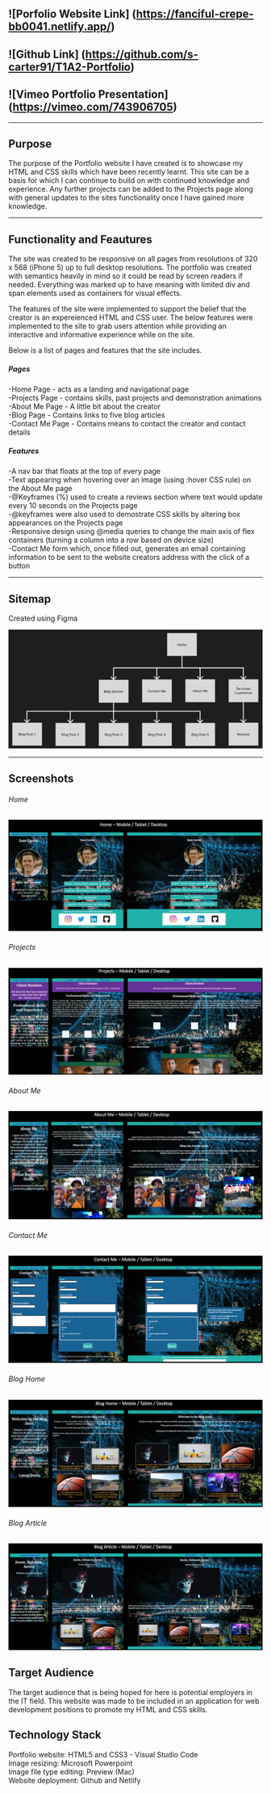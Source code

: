 ## ![Porfolio Website Link] (https://fanciful-crepe-bb0041.netlify.app/)

## ![Github Link] (https://github.com/s-carter91/T1A2-Portfolio)

## ![Vimeo Portfolio Presentation] (https://vimeo.com/743906705)

---

##  Purpose

The purpose of the Portfolio website I have created is to showcase my HTML and CSS skills which have been recently learnt. This site can be a basis for which I can continue to build on with continued knowledge and experience. Any further projects can be added to the Projects page along with general updates to the sites functionality once I have gained more knowledge.

---

## Functionality and Feautures

The site was created to be responsive on all pages from resolutions of 320 x 568 (iPhone 5) up to full desktop resolutions. The portfolio was created with semantics heavily in mind so it could be read by screen readers if needed. Everything was marked up to have meaning with limited div and span elements used as containers for visual effects.

The features of the site were implemented to support the belief that the creator is an expereienced HTML and CSS user. The below features were implemented to the site to grab users attention while providing an interactive and informative experience while on the site.

Below is a list of pages and features that the site includes.

##### Pages  
-Home Page - acts as a landing and navigational page  
-Projects Page - contains skills, past projects and demonstration animations  
-About Me Page - A little bit about the creator  
-Blog Page - Contains links to five blog articles  
-Contact Me Page - Contains means to contact the creator and contact details

##### Features  
-A nav bar that floats at the top of every page  
-Text appearing when hovering over an image (using :hover CSS rule) on the About Me page  
-@Keyframes (%) used to create a reviews section where text would update every 10 seconds on the Projects page  
-@keyframes were also used to demostrate CSS skills by altering box appearances on the Projects page  
-Responsive design using @media queries to change the main axis of flex containers (turning a column into a row based on device size)  
-Contact Me form which, once filled out, generates an email containing information to be sent to the website creators address with the click of a button  

---

## Sitemap

Created using Figma

![Sitemap Image](/docs/Site%20Map.png)

---

## Screenshots

###### Home
![Home Screenshot](/docs/home-screenshots.png)

###### Projects
![Projects Screenshots](/docs/projects-screenshots.png)

###### About Me
![About Me Screenshots](/docs/aboutme-screenshots.png)

###### Contact Me
![Contact Me Screenshots](/docs/contactme-screenshots.png)

###### Blog Home
![Blog Home Screenshots](/docs/bloghome-screenshots.png)

###### Blog Article
![Blog Article Screenshots](/docs/blogarticle-screenshots.png)


## Target Audience

The target audience that is being hoped for here is potential employers in the IT field. This website was made to be included in an application for web development positions to promote my HTML and CSS skills.

## Technology Stack

Portfolio website: HTML5 and CSS3 - Visual Studio Code  
Image resizing: Microsoft Powerpoint  
Image file type editing: Preview (Mac)  
Website deployment: Github and Netlify